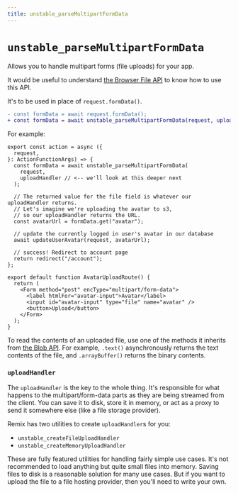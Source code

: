 ```yaml
---
title: unstable_parseMultipartFormData
---
```


# `unstable_parseMultipartFormData`

Allows you to handle multipart forms (file uploads) for your app.

It would be useful to understand [the Browser File API][the-browser-file-api] to know how to use this API.

It's to be used in place of `request.formData()`.

```diff
- const formData = await request.formData();
+ const formData = await unstable_parseMultipartFormData(request, uploadHandler);
```

For example:

```tsx lines=[4-7,12,25]
export const action = async ({
  request,
}: ActionFunctionArgs) => {
  const formData = await unstable_parseMultipartFormData(
    request,
    uploadHandler // <-- we'll look at this deeper next
  );

  // The returned value for the file field is whatever our uploadHandler returns.
  // Let's imagine we're uploading the avatar to s3,
  // so our uploadHandler returns the URL.
  const avatarUrl = formData.get("avatar");

  // update the currently logged in user's avatar in our database
  await updateUserAvatar(request, avatarUrl);

  // success! Redirect to account page
  return redirect("/account");
};

export default function AvatarUploadRoute() {
  return (
    <Form method="post" encType="multipart/form-data">
      <label htmlFor="avatar-input">Avatar</label>
      <input id="avatar-input" type="file" name="avatar" />
      <button>Upload</button>
    </Form>
  );
}
```

To read the contents of an uploaded file, use one of the methods it inherits from [the Blob API][the-blob-api]. For example, `.text()` asynchronously returns the text contents of the file, and `.arrayBuffer()` returns the binary contents.

### `uploadHandler`

The `uploadHandler` is the key to the whole thing. It's responsible for what happens to the multipart/form-data parts as they are being streamed from the client. You can save it to disk, store it in memory, or act as a proxy to send it somewhere else (like a file storage provider).

Remix has two utilities to create `uploadHandler`s for you:

- `unstable_createFileUploadHandler`
- `unstable_createMemoryUploadHandler`

These are fully featured utilities for handling fairly simple use cases. It's not recommended to load anything but quite small files into memory. Saving files to disk is a reasonable solution for many use cases. But if you want to upload the file to a file hosting provider, then you'll need to write your own.

[the-browser-file-api]: https://developer.mozilla.org/en-US/docs/Web/API/File
[the-blob-api]: https://developer.mozilla.org/en-US/docs/Web/API/Blob
